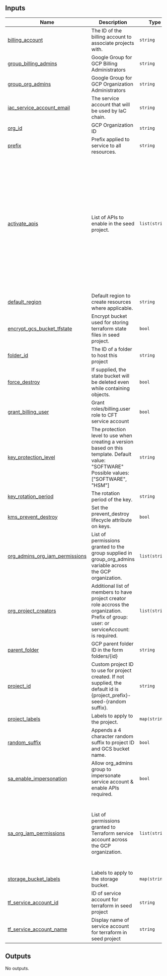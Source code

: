 <!-- BEGIN_TF_DOCS -->
## Inputs

| Name | Description | Type | Default | Required |
|------|-------------|------|---------|:--------:|
| <a name="input_billing_account"></a> [billing\_account](#input\_billing\_account) | The ID of the billing account to associate projects with. | `string` | n/a | yes |
| <a name="input_group_billing_admins"></a> [group\_billing\_admins](#input\_group\_billing\_admins) | Google Group for GCP Billing Administrators | `string` | n/a | yes |
| <a name="input_group_org_admins"></a> [group\_org\_admins](#input\_group\_org\_admins) | Google Group for GCP Organization Administrators | `string` | n/a | yes |
| <a name="input_iac_service_account_email"></a> [iac\_service\_account\_email](#input\_iac\_service\_account\_email) | The service account that will be used by IaC chain. | `string` | n/a | yes |
| <a name="input_org_id"></a> [org\_id](#input\_org\_id) | GCP Organization ID | `string` | n/a | yes |
| <a name="input_prefix"></a> [prefix](#input\_prefix) | Prefix applied to service to all resources. | `string` | n/a | yes |
| <a name="input_activate_apis"></a> [activate\_apis](#input\_activate\_apis) | List of APIs to enable in the seed project. | `list(string)` | <pre>[<br>  "serviceusage.googleapis.com",<br>  "servicenetworking.googleapis.com",<br>  "compute.googleapis.com",<br>  "logging.googleapis.com",<br>  "bigquery.googleapis.com",<br>  "cloudresourcemanager.googleapis.com",<br>  "cloudbilling.googleapis.com",<br>  "iam.googleapis.com",<br>  "admin.googleapis.com",<br>  "appengine.googleapis.com",<br>  "storage-api.googleapis.com",<br>  "monitoring.googleapis.com",<br>  "billingbudgets.googleapis.com",<br>  "iamcredentials.googleapis.com",<br>  "pubsub.googleapis.com",<br>  "orgpolicy.googleapis.com"<br>]</pre> | no |
| <a name="input_default_region"></a> [default\_region](#input\_default\_region) | Default region to create resources where applicable. | `string` | `"us-central1"` | no |
| <a name="input_encrypt_gcs_bucket_tfstate"></a> [encrypt\_gcs\_bucket\_tfstate](#input\_encrypt\_gcs\_bucket\_tfstate) | Encrypt bucket used for storing terraform state files in seed project. | `bool` | `false` | no |
| <a name="input_folder_id"></a> [folder\_id](#input\_folder\_id) | The ID of a folder to host this project | `string` | `""` | no |
| <a name="input_force_destroy"></a> [force\_destroy](#input\_force\_destroy) | If supplied, the state bucket will be deleted even while containing objects. | `bool` | `false` | no |
| <a name="input_grant_billing_user"></a> [grant\_billing\_user](#input\_grant\_billing\_user) | Grant roles/billing.user role to CFT service account | `bool` | `true` | no |
| <a name="input_key_protection_level"></a> [key\_protection\_level](#input\_key\_protection\_level) | The protection level to use when creating a version based on this template. Default value: "SOFTWARE" Possible values: ["SOFTWARE", "HSM"] | `string` | `"SOFTWARE"` | no |
| <a name="input_key_rotation_period"></a> [key\_rotation\_period](#input\_key\_rotation\_period) | The rotation period of the key. | `string` | `null` | no |
| <a name="input_kms_prevent_destroy"></a> [kms\_prevent\_destroy](#input\_kms\_prevent\_destroy) | Set the prevent\_destroy lifecycle attribute on keys. | `bool` | `true` | no |
| <a name="input_org_admins_org_iam_permissions"></a> [org\_admins\_org\_iam\_permissions](#input\_org\_admins\_org\_iam\_permissions) | List of permissions granted to the group supplied in group\_org\_admins variable across the GCP organization. | `list(string)` | <pre>[<br>  "roles/billing.user",<br>  "roles/resourcemanager.organizationAdmin"<br>]</pre> | no |
| <a name="input_org_project_creators"></a> [org\_project\_creators](#input\_org\_project\_creators) | Additional list of members to have project creator role accross the organization. Prefix of group: user: or serviceAccount: is required. | `list(string)` | `[]` | no |
| <a name="input_parent_folder"></a> [parent\_folder](#input\_parent\_folder) | GCP parent folder ID in the form folders/{id} | `string` | `""` | no |
| <a name="input_project_id"></a> [project\_id](#input\_project\_id) | Custom project ID to use for project created. If not supplied, the default id is {project\_prefix}-seed-{random suffix}. | `string` | `""` | no |
| <a name="input_project_labels"></a> [project\_labels](#input\_project\_labels) | Labels to apply to the project. | `map(string)` | `{}` | no |
| <a name="input_random_suffix"></a> [random\_suffix](#input\_random\_suffix) | Appends a 4 character random suffix to project ID and GCS bucket name. | `bool` | `true` | no |
| <a name="input_sa_enable_impersonation"></a> [sa\_enable\_impersonation](#input\_sa\_enable\_impersonation) | Allow org\_admins group to impersonate service account & enable APIs required. | `bool` | `false` | no |
| <a name="input_sa_org_iam_permissions"></a> [sa\_org\_iam\_permissions](#input\_sa\_org\_iam\_permissions) | List of permissions granted to Terraform service account across the GCP organization. | `list(string)` | <pre>[<br>  "roles/compute.networkAdmin",<br>  "roles/compute.xpnAdmin",<br>  "roles/iam.securityAdmin",<br>  "roles/iam.serviceAccountAdmin",<br>  "roles/logging.configWriter",<br>  "roles/resourcemanager.folderAdmin",<br>  "roles/compute.xpnAdmin"<br>]</pre> | no |
| <a name="input_storage_bucket_labels"></a> [storage\_bucket\_labels](#input\_storage\_bucket\_labels) | Labels to apply to the storage bucket. | `map(string)` | `{}` | no |
| <a name="input_tf_service_account_id"></a> [tf\_service\_account\_id](#input\_tf\_service\_account\_id) | ID of service account for terraform in seed project | `string` | `"org-terraform"` | no |
| <a name="input_tf_service_account_name"></a> [tf\_service\_account\_name](#input\_tf\_service\_account\_name) | Display name of service account for terraform in seed project | `string` | `"CFT Organization Terraform Account"` | no |

## Outputs

No outputs.
<!-- END_TF_DOCS -->